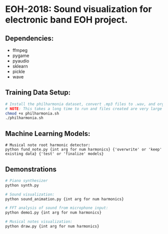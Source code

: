 EOH-2018: Sound visualization for electronic band EOH project.
================================================

Dependencies:
------------
* ffmpeg
* pygame
* pyaudio
* sklearn
* pickle
* wave

Training Data Setup:
------------
```bash 
# Install the philharmonia dataset, convert .mp3 files to .wav, and organize the directory.
# NOTE: This takes a long time to run and files created are very large (4.5 Gb). Only run this if interested in development.
chmod +x philharmonia.sh 
./philharmonia.sh
```

Machine Learning Models:
------------
```
# Musical note root harmonic detector:
python fund_note.py {int arg for num harmonics} {'overwrite' or 'keep' existing data} {'test' or 'finalize' models}
```

Demonstrations
-----------
```bash
# Piano synthesizer
python synth.py

# Sound visualization:
python sound_animation.py {int arg for num harmonics}

# FFT analysis of sound from microphone input:
python demo1.py {int arg for num harmonics}

# Musical notes visualization:
python draw.py {int arg for num harmonics}
```
